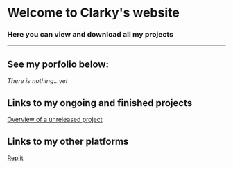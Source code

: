 <h1>Welcome to Clarky's website</h1>
<h3>Here you can view and download all my projects</h3>
<hr>
<h2>See my porfolio below:</h2>

<em>There is nothing...yet</em>

<h2>Links to my ongoing and finished projects</h2>
<a href="https://www.youtube.com/watch?v=dQw4w9WgXcQ">Overview of a unreleased project</a>

<h2>Links to my other platforms</h2>
<a href="https://replit.com/@Cl4rky">Replit</a>
